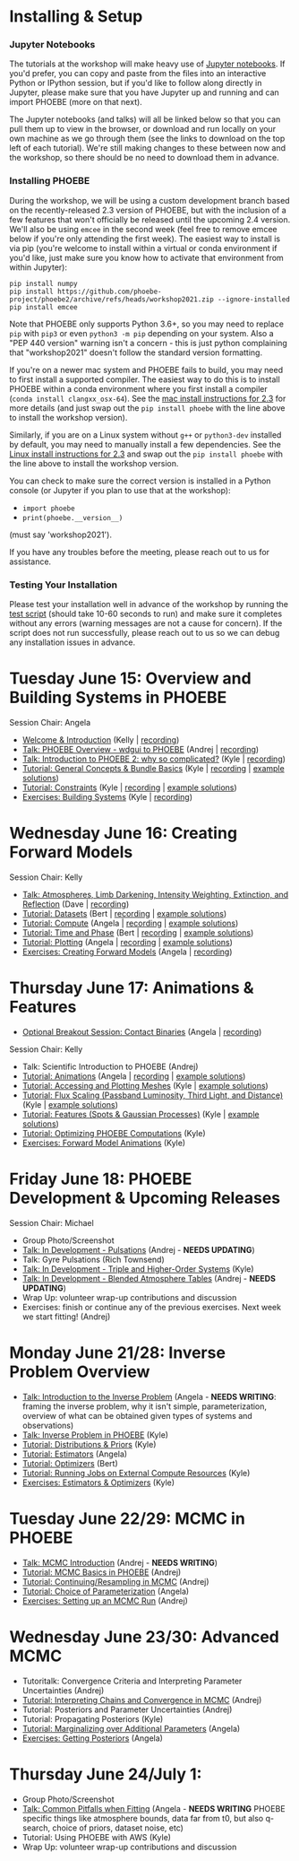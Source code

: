 # Installing & Setup

### Jupyter Notebooks

The tutorials at the workshop will make heavy use of [Jupyter notebooks](https://jupyter.org/install).  If you'd prefer, you can copy and paste from the files into an interactive Python or IPython session, but if you'd like to follow along directly in Jupyter, please make sure that you have Jupyter up and running and can import PHOEBE (more on that next).

The Jupyter notebooks (and talks) will all be linked below so that you can pull them up to view in the browser, or download and run locally on your own machine as we go through them (see the links to download on the top left of each tutorial).  We're still making changes to these between now and the workshop, so there should be no need to download them in advance.

### Installing PHOEBE

During the workshop, we will be using a custom development branch based on the recently-released 2.3 version of PHOEBE, but with the inclusion of a few features that won't officially be released until the upcoming 2.4 version.  We'll also be using `emcee` in the second week (feel free to remove emcee below if you're only attending the first week).  The easiest way to install is via pip (you're welcome to install within a virtual or conda environment if you'd like, just make sure you know how to activate that environment from within Jupyter):

```
pip install numpy
pip install https://github.com/phoebe-project/phoebe2/archive/refs/heads/workshop2021.zip --ignore-installed
pip install emcee
```

Note that PHOEBE only supports Python 3.6+, so you may need to replace `pip` with `pip3` or even `python3 -m pip` depending on your system.  Also a "PEP 440 version" warning isn't a concern - this is just python complaining that "workshop2021" doesn't follow the standard version formatting.

If you're on a newer mac system and PHOEBE fails to build, you may need to first install a supported compiler.  The easiest way to do this is to install PHOEBE within a conda environment where you first install a compiler (`conda install clangxx_osx-64`).  See the [mac install instructions for 2.3](http://phoebe-project.org/install/latest/mac/auto) for more details (and just swap out the `pip install phoebe` with the line above to install the workshop version).

Similarly, if you are on a Linux system without `g++` or `python3-dev` installed by default, you may need to manually install a few dependencies.  See the [Linux install instructions for 2.3](http://phoebe-project.org/install/latest/linux/auto) and swap out the `pip install phoebe` with the line above to install the workshop version.

You can check to make sure the correct version is installed in a Python console (or Jupyter if you plan to use that at the workshop):

* `import phoebe`
* `print(phoebe.__version__)`

(must say 'workshop2021').

If you have any troubles before the meeting, please reach out to us for assistance.


### Testing Your Installation

Please test your installation well in advance of the workshop by running the [test script](https://raw.githubusercontent.com/phoebe-project/phoebe2-workshop/2021june/test_install.py) (should take 10-60 seconds to run) and make sure it completes without any errors (warning messages are not a cause for concern).  If the script does not run successfully, please reach out to us so we can debug any installation issues in advance.

# Tuesday June 15: Overview and Building Systems in PHOEBE

Session Chair: Angela

* [Welcome & Introduction](https://docs.google.com/presentation/d/e/2PACX-1vTPiLVRPAUJnrSyNgqpWXbuQduLDqp36RP6inq5-QdtYA0nnLTjsQN1FuyhVIgvW9fHkiz_FAEpNrjp/pub?start=false&loop=false&delayms=3000) (Kelly | [recording](http://phoebe-project.org/static/workshops/2021june/2021.06.15.01_welcome.mp4))
* [Talk: PHOEBE Overview - wdgui to PHOEBE](https://docs.google.com/presentation/d/e/2PACX-1vTeR0gdxhuHt7-rEQMK5SEM3bGETEF-ItWQHsvmr8cwt1bNqJuMflTABL8vvV6jrNEdPqRaIpL8-TiJ/pub?start=false&loop=false&delayms=3000) (Andrej | [recording](http://phoebe-project.org/static/workshops/2021june/2021.06.15.02_overview.mp4))
* [Talk: Introduction to PHOEBE 2: why so complicated?](https://docs.google.com/presentation/d/e/2PACX-1vTdjGepiD4v0VvAv8DQsed_uCQ4SMYPqfUtCLzvR92PKjnSSeTZ9qWuZpVbzdNxWBE445BwigEg9Tv7/pub?start=false&loop=false&delayms=3000) (Kyle | [recording](http://phoebe-project.org/static/workshops/2021june/2021.06.15.03_intro.mp4))
* [Tutorial: General Concepts & Bundle Basics](./Tutorial_01_bundle_basics.ipynb) (Kyle | [recording](http://phoebe-project.org/static/workshops/2021june/2021.06.15.04_general_concepts.mp4) | [example solutions](./Tutorial_01_bundle_basics_solutions.ipynb))
* [Tutorial: Constraints](./Tutorial_02_constraints.ipynb) (Kyle | [recording](http://phoebe-project.org/static/workshops/2021june/2021.06.15.05_constraints.mp4) | [example solutions](./Tutorial_02_constraints_solutions.ipynb))
* [Exercises: Building Systems](./Exercises_01_building_systems.ipynb) (Kyle | [recording](http://phoebe-project.org/static/workshops/2021june/2021.06.15.06_exercises.mp4))


# Wednesday June 16: Creating Forward Models

Session Chair: Kelly

* [Talk: Atmospheres, Limb Darkening, Intensity Weighting, Extinction, and Reflection](https://docs.google.com/presentation/d/e/2PACX-1vSrILRxT1eygipBOurKZ2trffr5KQBRbK3y1TxY0-oydV1t4SaoZAWvDLZfUCc4iIZDzaHhlkVW8meM/pub?start=false&loop=false&delayms=3000) (Dave | [recording](http://phoebe-project.org/static/workshops/2021june/2021.06.16.01_atm_ld_extinction.mp4))
* [Tutorial: Datasets](./Tutorial_03_datasets.ipynb) (Bert | [recording](http://phoebe-project.org/static/workshops/2021june/2021.06.16.02_datasets.mp4) | [example solutions](./Tutorial_03_datasets_solutions.ipynb))
* [Tutorial: Compute](./Tutorial_04_compute.ipynb) (Angela | [recording](http://phoebe-project.org/static/workshops/2021june/2021.06.16.03_compute.mp4) | [example solutions](./Tutorial_04_compute_solutions.ipynb))
* [Tutorial: Time and Phase](./Tutorial_04b_time_and_phase.ipynb) (Bert | [recording](http://phoebe-project.org/static/workshops/2021june/2021.06.16.04_time_and_phase.mp4) | [example solutions](./Tutorial_04b_time_and_phase_solutions.ipynb))
* [Tutorial: Plotting](./Tutorial_05_plotting.ipynb) (Angela | [recording](http://phoebe-project.org/static/workshops/2021june/2021.06.16.05_plotting.mp4) | [example solutions](./Tutorial_05_plotting_solutions.ipynb))
* [Exercises: Creating Forward Models](./Exercises_02_forward_models.ipynb) (Angela | [recording](http://phoebe-project.org/static/workshops/2021june/2021.06.16.06_exercises.mp4))


# Thursday June 17: Animations & Features

* [Optional Breakout Session: Contact Binaries](./Tutorial_Semidetached_Contact.ipynb) (Angela | [recording](http://phoebe-project.org/static/workshops/2021june/2021.06.17.00_breakout_semidetached_contacts.mp4))

Session Chair: Kelly

* Talk: Scientific Introduction to PHOEBE (Andrej)
* [Tutorial: Animations](./Tutorial_05b_animations.ipynb) (Angela | [recording](http://phoebe-project.org/static/workshops/2021june/2021.06.17.02_animations.mp4) | [example solutions](./Tutorial_05b_animations_solutions.ipynb))
* [Tutorial: Accessing and Plotting Meshes](./Tutorial_05c_meshes.ipynb) (Kyle | [example solutions](./Tutorial_05c_meshes_solutions.ipynb))
* [Tutorial: Flux Scaling (Passband Luminosity, Third Light, and Distance)](./Tutorial_pblum_l3_distance.ipynb) (Kyle | [example solutions](./Tutorial_pblum_l3_distance_solutions.ipynb))
* [Tutorial: Features (Spots & Gaussian Processes)](./Tutorial_06_features.ipynb) (Kyle | [example solutions](./Tutorial_06_features_solutions.ipynb))
* [Tutorial: Optimizing PHOEBE Computations](./Tutorial_optimizing_computations.ipynb) (Kyle)
* [Exercises: Forward Model Animations](./Exercises_03_animations.ipynb) (Kyle)



# Friday June 18: PHOEBE Development & Upcoming Releases

Session Chair: Michael

* Group Photo/Screenshot
* [Talk: In Development - Pulsations](https://docs.google.com/presentation/d/e/2PACX-1vR13F6t5UqxxLntwHs5_sVo8YW-xzRlq2BOm08KxRMYAETPqH8qHsmL6M8BvNNTXEzStFYcvKF-IjK5/pub?start=false&loop=false&delayms=3000) (Andrej - **NEEDS UPDATING**)
* Talk: Gyre Pulsations (Rich Townsend)
* [Talk: In Development - Triple and Higher-Order Systems](https://docs.google.com/presentation/d/e/2PACX-1vSk1awjZ-mrvsSOQunNYikwGr6PjdAseIhPEnh84ABExkgAvAzZ1QF2WEMVIr04IMYPQYwEoPGDjir2/pub?start=false&loop=false&delayms=3000) (Kyle)
* [Talk: In Development - Blended Atmosphere Tables](https://docs.google.com/presentation/d/e/2PACX-1vRMJxgdwwWs-IF1OY9ligGgNVul2z1Kk_GjRgH9-hFpkN8gJqtFcQUG4D3wzrsN998pvqt4bMNTtrfB/pub?start=false&loop=false&delayms=3000) (Andrej - **NEEDS UPDATING**)
* Wrap Up: volunteer wrap-up contributions and discussion
* Exercises: finish or continue any of the previous exercises.  Next week we start fitting! (Andrej)


# Monday June 21/28: Inverse Problem Overview
* [Talk: Introduction to the Inverse Problem](https://docs.google.com/presentation/d/e/2PACX-1vTtiioAwAllKi9rycyklKPGbbji2cS9sf2wp9nvkccKtb7T_RaYHL7ByFUXy8fhvaM7MlOLi2eCYdtV/pub?start=false&loop=false&delayms=3000) (Angela - **NEEDS WRITING**: framing the inverse problem, why it isn't simple, parameterization, overview of what can be obtained given types of systems and observations)
* [Talk: Inverse Problem in PHOEBE](https://docs.google.com/presentation/d/e/2PACX-1vQsVUENU9QuQSFu2f5qvfJy9HJfgn3EqodG1nxuHXR4gukbt5J39aXmI8XDXo40RMJ93omsTix826z5/pub?start=false&loop=false&delayms=3000) (Kyle)
* [Tutorial: Distributions & Priors](./Tutorial_07_distributions.ipynb) (Kyle)
* [Tutorial: Estimators](./Tutorial_08a_estimators.ipynb) (Angela)
* [Tutorial: Optimizers](./Tutorial_08b_optimizers.ipynb) (Bert)
* [Tutorial: Running Jobs on External Compute Resources](./Tutorial_09_server.ipynb) (Kyle)
* [Exercises: Estimators & Optimizers](./Exercises_05_estimators_optimizers.ipynb) (Kyle)

# Tuesday June 22/29: MCMC in PHOEBE
* [Talk: MCMC Introduction](https://docs.google.com/presentation/d/e/2PACX-1vTJlHTQlJFSTIcGhvfQHoNWOS8q6xlOVFX3uYOytQxvJKwePgg0m5mWbXA20WvtH0YlOhniKeM6-U2l/pub?start=false&loop=false&delayms=3000) (Andrej - **NEEDS WRITING**)
* [Tutorial: MCMC Basics in PHOEBE](./Tutorial_10_mcmc.ipynb) (Andrej)
* [Tutorial: Continuing/Resampling in MCMC](./Tutorial_11_mcmc_continued.ipynb) (Andrej)
* [Tutorial: Choice of Parameterization](./Tutorial_parametrization.ipynb) (Angela)
* [Exercises: Setting up an MCMC Run](./Exercises_06_mcmc.ipynb) (Andrej)

# Wednesday June 23/30: Advanced MCMC
* Tutoritalk: Convergence Criteria and Interpreting Parameter Uncertainties (Andrej)
* [Tutorial: Interpreting Chains and Convergence in MCMC](./Tutorial_12_convergence.ipynb) (Andrej)
* Tutorial: Posteriors and Parameter Uncertainties (Andrej)
* Tutorial: Propagating Posteriors (Kyle)
* [Tutorial: Marginalizing over Additional Parameters](./Tutorial_marginalization.ipynb) (Angela)
* [Exercises: Getting Posteriors](./Exercises_07_posteriors.ipynb) (Angela)

# Thursday June 24/July 1:
* Group Photo/Screenshot
* [Talk: Common Pitfalls when Fitting](https://docs.google.com/presentation/d/e/2PACX-1vQ7tNOfVPpBuOn49D0jChGsKALZpgCbYUHGRYVbO4EV8kYo_eQbIaOwzOu7pDP0-5A7bjrsxvUphKIk/pub?start=false&loop=false&delayms=3000) (Angela - **NEEDS WRITING** PHOEBE specific things like atmosphere bounds, data far from t0, but also q-search, choice of priors, dataset noise, etc)
* Tutorial: Using PHOEBE with AWS (Kyle)
* Wrap Up: volunteer wrap-up contributions and discussion
